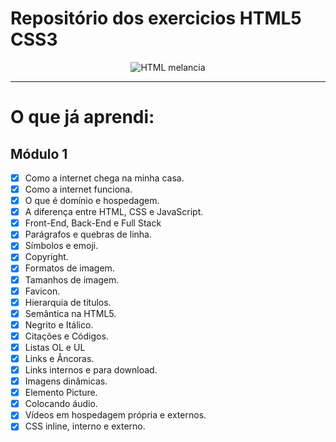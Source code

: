 # Repositório dos exercicios HTML5 CSS3

<div align="center">
  
  ![HTML melancia](https://media0.giphy.com/media/f3CtEsJ72j86DIumaJ/giphy.gif?cid=ecf05e47joqgjpiojpuysz88tfisyos7kljzeopgbsdtpzzz&rid=giphy.gif&ct=g)
</div>

---

# O que já aprendi:
## Módulo 1
  - [X] Como a internet chega na minha casa.
  - [x] Como a internet funciona.
  - [x] O que é domínio e hospedagem.
  - [x] A diferença entre HTML, CSS e JavaScript.
  - [x] Front-End, Back-End e Full Stack
  - [x] Parágrafos e quebras de linha.
  - [x] Símbolos e emoji.
  - [x] Copyright.
  - [x] Formatos de imagem.
  - [x] Tamanhos de imagem.
  - [x] Favicon.
  - [x] Hierarquia de títulos.
  - [x] Semântica na HTML5.
  - [x] Negrito e Itálico.
  - [x] Citações e Códigos.
  - [x] Listas OL e UL
  - [x] Links e Âncoras.
  - [x] Links internos e para download.
  - [x] Imagens dinâmicas.
  - [x] Elemento Picture.
  - [x] Colocando áudio. 
  - [x] Vídeos em hospedagem própria e externos.
  - [x] CSS inline, interno e externo.
